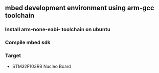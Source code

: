## mbed development environment using arm-gcc toolchain

### Install arm-none-eabi- toolchain on ubuntu

### Compile mbed sdk

### Target
- STM32F103RB Nucleo Board
